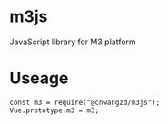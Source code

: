 # m3js
 JavaScript library for M3 platform

# Useage

```
const m3 = require("@cnwangzd/m3js");
Vue.prototype.m3 = m3;
```

